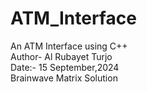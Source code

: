 # ATM_Interface
An ATM Interface using C++<br>
Author- Al Rubayet Turjo<br>
Date:- 15 September,2024<br>
Brainwave Matrix Solution
